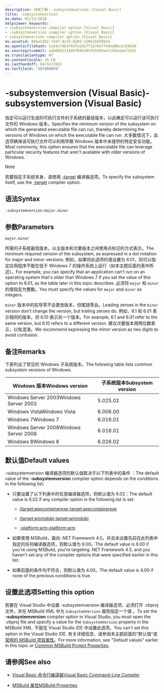 ```yaml
---
description: 详细了解：-subsystemversion (Visual Basic)
title: -subsystemversion
ms.date: 03/13/2018
helpviewer_keywords:
- /subsystemversion compiler option [Visual Basic]
- -subsystemversion compiler option [Visual Basic]
- subsystemversion compiler option [Visual Basic]
ms.assetid: 08be22b2-f447-4cd3-8203-120b1b920b54
ms.openlocfilehash: 5cb4c79b3f837e2427f1b76e7f49ed0bcec596dd
ms.sourcegitcommit: aab60b21144bf04b3057b5d59aa7c58edaef32d1
ms.translationtype: HT
ms.contentlocale: zh-CN
ms.lasthandoff: 04/14/2021
ms.locfileid: "107494059"
---
```

# <a name="-subsystemversion-visual-basic"></a><span data-ttu-id="7d3c1-103">-subsystemversion (Visual Basic)</span><span class="sxs-lookup"><span data-stu-id="7d3c1-103">-subsystemversion (Visual Basic)</span></span>

<span data-ttu-id="7d3c1-104">指定可以运行生成的可执行文件的子系统的最低版本，以此确定可以运行该可执行文件的 Windows 版本。</span><span class="sxs-lookup"><span data-stu-id="7d3c1-104">Specifies the minimum version of the subsystem on which the generated executable file can run, thereby determining the versions of Windows on which the executable file can run.</span></span> <span data-ttu-id="7d3c1-105">大多数情况下，此选项确保该可执行文件可以利用早期 Windows 版本中未提供的特定安全功能。</span><span class="sxs-lookup"><span data-stu-id="7d3c1-105">Most commonly, this option ensures that the executable file can leverage particular security features that aren't available with older versions of Windows.</span></span>

> [!NOTE]
> <span data-ttu-id="7d3c1-106">若要指定子系统本身，请使用 [-target](target.md) 编译器选项。</span><span class="sxs-lookup"><span data-stu-id="7d3c1-106">To specify the subsystem itself, use the [-target](target.md) compiler option.</span></span>

## <a name="syntax"></a><span data-ttu-id="7d3c1-107">语法</span><span class="sxs-lookup"><span data-stu-id="7d3c1-107">Syntax</span></span>

```vb
-subsystemversion:major.minor
```

## <a name="parameters"></a><span data-ttu-id="7d3c1-108">参数</span><span class="sxs-lookup"><span data-stu-id="7d3c1-108">Parameters</span></span>

`major.minor`

<span data-ttu-id="7d3c1-109">所需的子系统最低版本，以主版本和次要版本之间使用点标记的方式表示。</span><span class="sxs-lookup"><span data-stu-id="7d3c1-109">The minimum required version of the subsystem, as expressed in a dot notation for major and minor versions.</span></span> <span data-ttu-id="7d3c1-110">例如，如果将此选项的值设置为 6.01，则可以指定应用程序不能在低于 Windows 7 的操作系统上运行（如本主题后面的表中所述）。</span><span class="sxs-lookup"><span data-stu-id="7d3c1-110">For example, you can specify that an application can't run on an operating system that's older than Windows 7 if you set the value of this option to 6.01, as the table later in this topic describes.</span></span> <span data-ttu-id="7d3c1-111">必须将 `major` 和 `minor` 的值指定为整数。</span><span class="sxs-lookup"><span data-stu-id="7d3c1-111">You must specify the values for `major` and `minor` as integers.</span></span>

<span data-ttu-id="7d3c1-112">`minor` 版本中的前导零不会更改版本，但尾随零会。</span><span class="sxs-lookup"><span data-stu-id="7d3c1-112">Leading zeroes in the `minor` version don't change the version, but trailing zeroes do.</span></span> <span data-ttu-id="7d3c1-113">例如，6.1 和 6.01 表示相同的版本，但 6.10 表示另一个版本。</span><span class="sxs-lookup"><span data-stu-id="7d3c1-113">For example, 6.1 and 6.01 refer to the same version, but 6.10 refers to a different version.</span></span> <span data-ttu-id="7d3c1-114">建议次要版本用两位数表示，以免混淆。</span><span class="sxs-lookup"><span data-stu-id="7d3c1-114">We recommend expressing the minor version as two digits to avoid confusion.</span></span>

## <a name="remarks"></a><span data-ttu-id="7d3c1-115">备注</span><span class="sxs-lookup"><span data-stu-id="7d3c1-115">Remarks</span></span>

<span data-ttu-id="7d3c1-116">下表列出了常见的 Windows 子系统版本。</span><span class="sxs-lookup"><span data-stu-id="7d3c1-116">The following table lists common subsystem versions of Windows.</span></span>

|<span data-ttu-id="7d3c1-117">Windows 版本</span><span class="sxs-lookup"><span data-stu-id="7d3c1-117">Windows version</span></span>|<span data-ttu-id="7d3c1-118">子系统版本</span><span class="sxs-lookup"><span data-stu-id="7d3c1-118">Subsystem version</span></span>|
|---------------------|-----------------------|
|<span data-ttu-id="7d3c1-119">Windows Server 2003</span><span class="sxs-lookup"><span data-stu-id="7d3c1-119">Windows Server 2003</span></span>|<span data-ttu-id="7d3c1-120">5.02</span><span class="sxs-lookup"><span data-stu-id="7d3c1-120">5.02</span></span>|
|<span data-ttu-id="7d3c1-121">Windows Vista</span><span class="sxs-lookup"><span data-stu-id="7d3c1-121">Windows Vista</span></span>|<span data-ttu-id="7d3c1-122">6.00</span><span class="sxs-lookup"><span data-stu-id="7d3c1-122">6.00</span></span>|
|<span data-ttu-id="7d3c1-123">Windows 7</span><span class="sxs-lookup"><span data-stu-id="7d3c1-123">Windows 7</span></span>|<span data-ttu-id="7d3c1-124">6.01</span><span class="sxs-lookup"><span data-stu-id="7d3c1-124">6.01</span></span>|
|<span data-ttu-id="7d3c1-125">Windows Server 2008</span><span class="sxs-lookup"><span data-stu-id="7d3c1-125">Windows Server 2008</span></span>|<span data-ttu-id="7d3c1-126">6.01</span><span class="sxs-lookup"><span data-stu-id="7d3c1-126">6.01</span></span>|
|<span data-ttu-id="7d3c1-127">Windows 8</span><span class="sxs-lookup"><span data-stu-id="7d3c1-127">Windows 8</span></span>|<span data-ttu-id="7d3c1-128">6.02</span><span class="sxs-lookup"><span data-stu-id="7d3c1-128">6.02</span></span>|

## <a name="default-values"></a><span data-ttu-id="7d3c1-129">默认值</span><span class="sxs-lookup"><span data-stu-id="7d3c1-129">Default values</span></span>

<span data-ttu-id="7d3c1-130">-subsystemversion 编译器选项的默认值取决于以下列表中的条件  ：</span><span class="sxs-lookup"><span data-stu-id="7d3c1-130">The default value of the **-subsystemversion** compiler option depends on the conditions in the following list:</span></span>

- <span data-ttu-id="7d3c1-131">只要设置了以下列表中的任意编译器选项，则默认值为 6.02：</span><span class="sxs-lookup"><span data-stu-id="7d3c1-131">The default value is 6.02 if any compiler option in the following list is set:</span></span>

  - [<span data-ttu-id="7d3c1-132">/target:appcontainerexe</span><span class="sxs-lookup"><span data-stu-id="7d3c1-132">-target:appcontainerexe</span></span>](target.md)

  - [<span data-ttu-id="7d3c1-133">/target:winmdobj</span><span class="sxs-lookup"><span data-stu-id="7d3c1-133">-target:winmdobj</span></span>](target.md)

  - [<span data-ttu-id="7d3c1-134">-platform:arm</span><span class="sxs-lookup"><span data-stu-id="7d3c1-134">-platform:arm</span></span>](platform.md)

- <span data-ttu-id="7d3c1-135">如果使用 MSBuild，面向 .NET Framework 4.5，并且未设置先前在此列表中指定的任何编译器选项，则默认值为 6.00。</span><span class="sxs-lookup"><span data-stu-id="7d3c1-135">The default value is 6.00 if you're using MSBuild, you're targeting .NET Framework 4.5, and you haven't set any of the compiler options that were specified earlier in this list.</span></span>

- <span data-ttu-id="7d3c1-136">如果前面的条件均不符合，则默认值为 4.00。</span><span class="sxs-lookup"><span data-stu-id="7d3c1-136">The default value is 4.00 if none of the previous conditions is true.</span></span>

## <a name="setting-this-option"></a><span data-ttu-id="7d3c1-137">设置此选项</span><span class="sxs-lookup"><span data-stu-id="7d3c1-137">Setting this option</span></span>

<span data-ttu-id="7d3c1-138">若要在 Visual Studio 中设置 -subsystemversion 编译器选项，必须打开 .vbproj 文件，并在 MSBuild XML 中为 `SubsystemVersion` 属性指定一个值  。</span><span class="sxs-lookup"><span data-stu-id="7d3c1-138">To set the **-subsystemversion** compiler option in Visual Studio, you must open the .vbproj file and specify a value for the `SubsystemVersion` property in the MSBuild XML.</span></span> <span data-ttu-id="7d3c1-139">不能在 Visual Studio IDE 中设置此选项。</span><span class="sxs-lookup"><span data-stu-id="7d3c1-139">You can't set this option in the Visual Studio IDE.</span></span> <span data-ttu-id="7d3c1-140">有关详细信息，请参阅本主题前面的“默认值”或[常用的 MSBuild 项目属性](/visualstudio/msbuild/common-msbuild-project-properties)。</span><span class="sxs-lookup"><span data-stu-id="7d3c1-140">For more information, see "Default values" earlier in this topic or [Common MSBuild Project Properties](/visualstudio/msbuild/common-msbuild-project-properties).</span></span>

## <a name="see-also"></a><span data-ttu-id="7d3c1-141">请参阅</span><span class="sxs-lookup"><span data-stu-id="7d3c1-141">See also</span></span>

- [<span data-ttu-id="7d3c1-142">Visual Basic 命令行编译器</span><span class="sxs-lookup"><span data-stu-id="7d3c1-142">Visual Basic Command-Line Compiler</span></span>](index.md)

- [<span data-ttu-id="7d3c1-143">MSBuild 属性</span><span class="sxs-lookup"><span data-stu-id="7d3c1-143">MSBuild Properties</span></span>](/visualstudio/msbuild/msbuild-properties)
